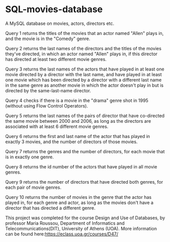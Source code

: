 # SQL-movies-database
A MySQL database on movies, actors, directors etc.

Query 1 returns the titles of the movies that an actor named "Allen" plays in, and the movie is in the "Comedy" genre.

Query 2 returns the last names of the directors and the titles of the movies they've directed, in which an actor named "Allen"  plays in, if this director has directed at least two different movie genres.

Query 3 returns the last names of the actors that have played in at least one movie directed by a director with the last name, and have played in at least one movie which has been directed by a director with a different last name in the same genre as another movie in which the actor doesn't play in but is directed by the same-last-name director.

Query 4 checks if there is a movie in the "drama" genre shot in 1995 (without using Flow Control Operators).

Query 5 returns the last names of the pairs of director that have co-directed the same movie between 2000 and 2006, as long as the directors are associated with at least 6 different movie genres. 

Query 6 returns the first and last name of the actor that has played in exactly 3 movies, and the number of directors of those movies.

Query 7 returns the genres and the number of directors, for each movie that is in exactly one genre.

Query 8 returns the id number of the actors that have played in all movie genres.

Query 9 returns the number of directors that have directed both genres, for each pair of movie genres.

Query 10 returns the number of movies in the genre that the actor has played in, for each genre and actor, as long as the movies don't have a director that has directed a different genre.

This project was completed for the course Design and Use of Databases, by professor Maria Roussou, Department of Informatics and Telecommunications(DIT), University of Athens (UOA). More information can be found here:https://eclass.uoa.gr/courses/D47/
